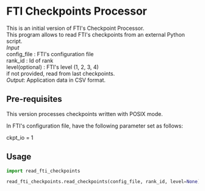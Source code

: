 # FTI Checkpoints Processor

This is an initial version of FTI's Checkpoint Processor. \
This program allows to read FTI's checkpoints from an external Python script. \
*Input* \
config_file			: FTI's configuration file \
rank_id    			: Id of rank \
level(optional)     : FTI's level (1, 2, 3, 4) \
					 if not provided, read from last checkpoints. \
*Output*: Application data in CSV format.


## Pre-requisites

This version processes checkpoints written with POSIX mode.

In FTI's configuration file, have the following parameter set as follows: 

ckpt_io = 1


## Usage

```python
import read_fti_checkpoints

read_fti_checkpoints.read_checkpoints(config_file, rank_id, level=None) 

```

